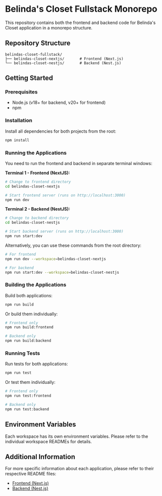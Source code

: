 # Belinda's Closet Fullstack Monorepo

This repository contains both the frontend and backend code for Belinda's Closet application in a monorepo structure.

## Repository Structure

```
belindas-closet-fullstack/
├── belindas-closet-nextjs/       # Frontend (Next.js)
└── belindas-closet-nestjs/       # Backend (Nest.js)
```

## Getting Started

### Prerequisites

- Node.js (v18+ for backend, v20+ for frontend)
- npm

### Installation

Install all dependencies for both projects from the root:

```bash
npm install
```

### Running the Applications

You need to run the frontend and backend in separate terminal windows:

**Terminal 1 - Frontend (NextJS):**

```bash
# Change to frontend directory
cd belindas-closet-nextjs

# Start frontend server (runs on http://localhost:3000)
npm run dev
```

**Terminal 2 - Backend (NestJS):**

```bash
# Change to backend directory
cd belindas-closet-nestjs

# Start backend server (runs on http://localhost:3000)
npm run start:dev
```

Alternatively, you can use these commands from the root directory:

```bash
# For frontend
npm run dev --workspace=belindas-closet-nextjs

# For backend
npm run start:dev --workspace=belindas-closet-nestjs
```

### Building the Applications

Build both applications:

```bash
npm run build
```

Or build them individually:

```bash
# Frontend only
npm run build:frontend

# Backend only
npm run build:backend
```

### Running Tests

Run tests for both applications:

```bash
npm run test
```

Or test them individually:

```bash
# Frontend only
npm run test:frontend

# Backend only
npm run test:backend
```

## Environment Variables

Each workspace has its own environment variables. Please refer to the individual workspace READMEs for details.

## Additional Information

For more specific information about each application, please refer to their respective README files:

- [Frontend (Next.js)](./belindas-closet-nextjs/README.md)
- [Backend (Nest.js)](./belindas-closet-nestjs/README.md)
